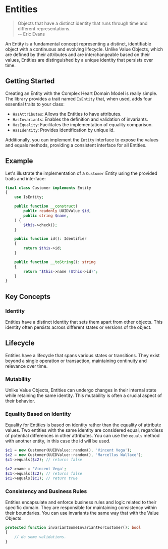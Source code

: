 # Entities

> Objects that have a distinct identity that runs through time and different representations.\
> -- Eric Evans

An Entity is a fundamental concept representing a distinct, identifiable object with a continuous and evolving
lifecycle. Unlike Value Objects, which are defined by their attributes and are interchangeable based on their values,
Entities are distinguished by a unique identity that persists over time.

## Getting Started

Creating an Entity with the Complex Heart Domain Model is really simple. The library provides a trait
named `IsEntity` that, when used, adds four essential traits to your class:

* `HasAttributes`: Allows the Entities to have attributes.
* `HasInvariants`: Enables the definition and validation of invariants.
* `HasEquality`: Facilitates the implementation of equality comparison.
* `HasIdentity`: Provides identification by unique id.

Additionally, you can implement the `Entity` interface to expose the values and equals methods, providing a
consistent interface for all Entities.

## Example

Let's illustrate the implementation of a `Customer` Entity using the provided traits and interface:

```php
final class Customer implements Entity
{
    use IsEntity;

    public function __construct(
        public readonly UUIDValue $id,
        public string $name,
    ) {
        $this->check();
    }

    public function id(): Identifier
    {
        return $this->id;
    }

    public function __toString(): string
    {
        return "$this->name ($this->id)";
    }
}
```

## Key Concepts

### Identity

Entities have a distinct identity that sets them apart from other objects. This identity often persists across
different states or versions of the object.

## Lifecycle

Entities have a lifecycle that spans various states or transitions. They exist beyond a single operation or
transaction, maintaining continuity and relevance over time.

### Mutability

Unlike Value Objects, Entities can undergo changes in their internal state while retaining the same identity. This
mutability is often a crucial aspect of their behavior.

### Equality Based on Identity

Equality for Entities is based on identity rather than the equality of attribute values. Two entities with the same
identity are considered equal, regardless of potential differences in other attributes. You can use the `equals` method
with another entity, in this case the id will be used.

```php
$c1 = new Customer(UUIDValue::random(), 'Vincent Vega');
$c2 = new Customer(UUIDValue::random(), 'Marcellus Wallace');
$c1->equals($c2); // returns false

$c2->name = 'Vincent Vega';
$c1->equals($c2); // returns false
$c1->equals($c1); // return true
```

### Consistency and Business Rules

Entities encapsulate and enforce business rules and logic related to their specific domain. They are responsible for
maintaining consistency within their boundaries. You can use invariants the same way that with the Value Objects.

```php
protected function invariantSomeInvariantForCustomer(): bool 
{
    // do some validations.
}
```
